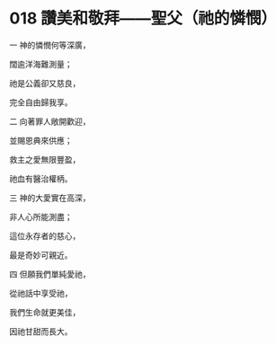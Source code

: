 # 018 讚美和敬拜——聖父（祂的憐憫）

一 神的憐憫何等深廣，

闊逾洋海難測量；

祂是公義卻又慈良，

完全自由歸我享。

二 向著罪人敞開歡迎，

並賜恩典來供應；

救主之愛無限豐盈，

祂血有醫治權柄。

三 神的大愛實在高深，

非人心所能測盡；

這位永存者的慈心，

最是奇妙可親近。

四 但願我們單純愛祂，

從祂話中享受祂，

我們生命就更美佳，

因祂甘甜而長大。

